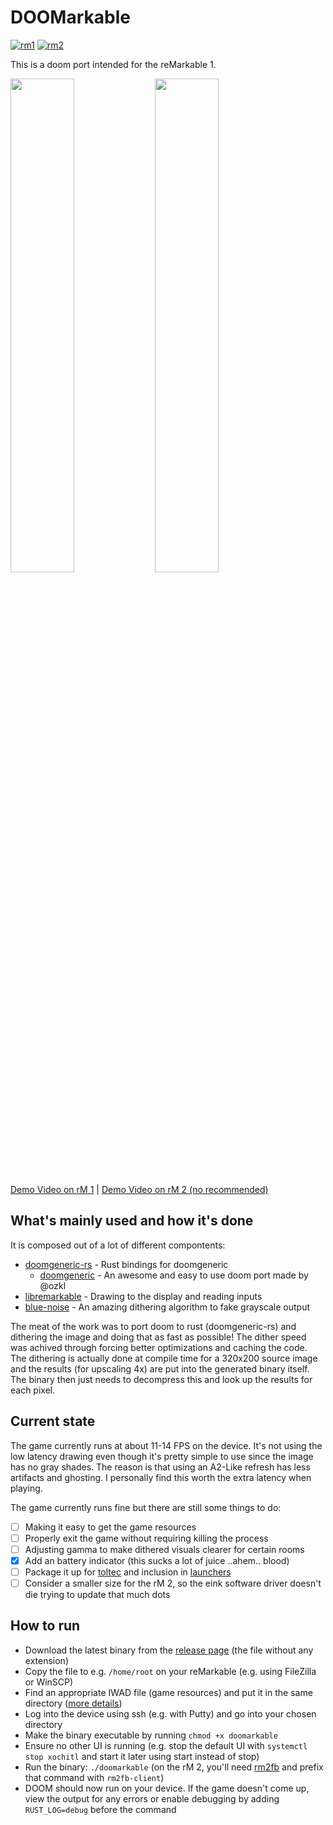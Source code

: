 # DOOMarkable

[![rm1](https://img.shields.io/badge/rM1-supported-green)](https://remarkable.com/store/remarkable)
[![rm2](https://img.shields.io/badge/rM2-not_recommended-yellow)](https://remarkable.com/store/remarkable-2)

This is a doom port intended for the reMarkable 1.

<img src="https://transfer.cosmos-ink.net/3G3F8j/doom_title_screen.jpg" width="45%">&nbsp;<img src="https://transfer.cosmos-ink.net/ji7NIv/doom_screenshot.jpg" width="45%">

[Demo Video on rM 1](https://youtu.be/wdH3GFU74sM) | [Demo Video on rM 2 (no recommended)](https://youtu.be/PFR3QHZ7kGw)

## What's mainly used and how it's done

It is composed out of a lot of different compontents:

- [doomgeneric-rs](https://github.com/LinusCDE/doomgeneric-rs) - Rust bindings for doomgeneric
  - [doomgeneric](https://github.com/ozkl/doomgeneric) - An awesome and easy to use doom port made by @ozkl
- [libremarkable](https://github.com/canselcik/libremarkable/) - Drawing to the display and reading inputs
- [blue-noise](https://github.com/mblode/blue-noise/) - An amazing dithering algorithm to fake grayscale output

The meat of the work was to port doom to rust (doomgeneric-rs) and dithering the image and doing that as fast as possible!
The dither speed was achived through forcing better optimizations and caching the code. The dithering is actually done at compile time for a 320x200 source image and the results (for upscaling 4x) are put into the generated binary itself. The binary then just needs to decompress this and look up the results for each pixel.

## Current state

The game currently runs at about 11-14 FPS on the device.
It's not using the low latency drawing even though it's pretty simple to use since the image has no gray shades.
The reason is that using an A2-Like refresh has less artifacts and ghosting.
I personally find this worth the extra latency when playing.

The game currently runs fine but there are still some things to do:

- [ ] Making it easy to get the game resources
- [ ] Properly exit the game without requiring killing the process
- [ ] Adjusting gamma to make dithered visuals clearer for certain rooms
- [x] Add an battery indicator (this sucks a lot of juice ..ahem.. blood)
- [ ] Package it up for [toltec](https://github.com/toltec-dev/toltec) and inclusion in [launchers](https://github.com/reHackable/awesome-reMarkable#launchers)
- [ ] Consider a smaller size for the rM 2, so the eink software driver doesn't die trying to update that much dots

## How to run

- Download the latest binary from the [release page](https://github.com/LinusCDE/doomarkable/releases) (the file without any extension)
- Copy the file to e.g. `/home/root` on your reMarkable (e.g. using FileZilla or WinSCP)
- Find an appropriate IWAD file (game resources) and put it in the same directory ([more details](https://github.com/LinusCDE/piston-doom#get-an-iwad-file))
- Log into the device using ssh (e.g. with Putty) and go into your chosen directory
- Make the binary executable by running `chmod +x doomarkable`
- Ensure no other UI is running (e.g. stop the default UI with `systemctl stop xochitl` and start it later using start instead of stop)
- Run the binary: `./doomarkable` (on the rM 2, you'll need [rm2fb](https://github.com/ddvk/remarkable2-framebuffer) and prefix that command with `rm2fb-client`)
- DOOM should now run on your device. If the game doesn't come up, view the output for any errors or enable debugging by adding `RUST_LOG=debug` before the command
